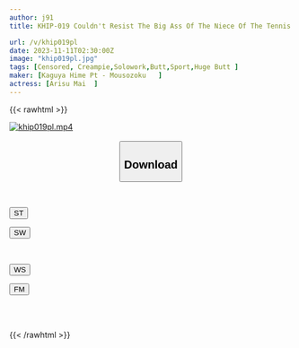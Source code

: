 ```yaml
---
author: j91
title: KHIP-019 Couldn't Resist The Big Ass Of The Niece Of The Tennis Club Girl, So I Pounced On Her And Fucked Her Raw. She Got Addicted To The Technique That Young Girls Don't Have! ! I Cum Again And Again. Mai Arisu

url: /v/khip019pl
date: 2023-11-11T02:30:00Z
image: "khip019pl.jpg"
tags: [Censored, Creampie,Solowork,Butt,Sport,Huge Butt	]
maker: [Kaguya Hime Pt - Mousozoku   ]
actress: [Arisu Mai  ]
---
```



{{< rawhtml >}}

<div class="video" data-videoid="4B9G7bJOxMiKamW">
    <a href="javascript:;">
        <img src="https://my.j91.asia/v/khip019pl/khip019pl.jpg" width="WIDTH" height="HEIGHT" alt="khip019pl.mp4" loading="lazy">
    </a>
</div>

<script type="text/javascript" src="https://j91.asia/asset/on-demand-st.js"></script>

<br>
  <link rel="stylesheet" href="https://j91.asia/asset/bs5.css">
  
  <center>
  <button class="btn btn-primary" type="button" data-bs-toggle="collapse" data-bs-target=".multi-collapse" aria-expanded="false" aria-controls="multiCollapseExample1 multiCollapseExample2"><h2>Download</h2></button></center>
</p>
<div class="row">
  <div class="col">
    <div class="collapse multi-collapse" id="multiCollapseExample1">
      <div class="card card-body">
	      	      <br>
<div class="buttons">  
<p><a href="https://streamtape.to/v/4B9G7bJOxMiKamW" target="_blank"><button class="btn-hover color-3"><i class="fa fa-download"></i> ST</button></a></p>
<p><a href="https://sfastwish.com/nb1fxhnbwbsm" target="_blank"><button class="btn-hover color-2"><i class="fa fa-download"></i> SW</button></a></p></div>
    </div>
  </div>
</div>
  <div class="col">
    <div class="collapse multi-collapse" id="multiCollapseExample2">
      <div class="card card-body">
	      <br>
<div class="buttons">
<p><a href="javascript:;" target="_blank"><button class="btn-hover color-9"><i class="fa fa-download"></i> WS</button></a></p>
<p><a href="javascript:;" target="_blank"><button class="btn-hover color-8"><i class="fa fa-download"></i> FM</button></a></p></div>
<br><br>
      </div>
    </div>
  </div>
</div>

{{< /rawhtml >}}

